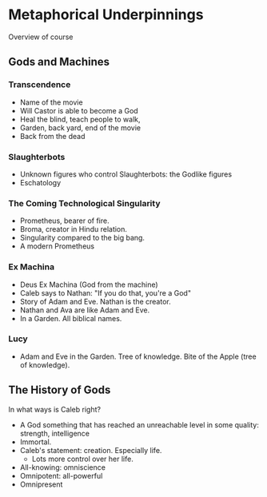 # Metaphorical Underpinnings
Overview of course

## Gods and Machines

### Transcendence
* Name of the movie
* Will Castor is able to become a God
* Heal the blind, teach people to walk, 
* Garden, back yard, end of the movie
* Back from the dead

### Slaughterbots
* Unknown figures who control Slaughterbots: the Godlike figures
* Eschatology

### The Coming Technological Singularity
* Prometheus, bearer of fire.
* Broma, creator in Hindu relation.
* Singularity compared to the big bang.
* A modern Prometheus
 
### Ex Machina
* Deus Ex Machina (God from the machine)
* Caleb says to Nathan: "If you do that, you're a God"
* Story of Adam and Eve. Nathan is the creator.
* Nathan and Ava are like Adam and Eve.
* In a Garden. All biblical names. 

### Lucy 
* Adam and Eve in the Garden. Tree of knowledge. Bite of the Apple (tree of knowledge).

## The History of Gods
In what ways is Caleb right?

* A God something that has reached an unreachable level in some quality: strength, intelligence
* Immortal.
* Caleb's statement: creation. Especially life.
  * Lots more control over her life.
* All-knowing: omniscience
* Omnipotent: all-powerful 
* Omnipresent




 


